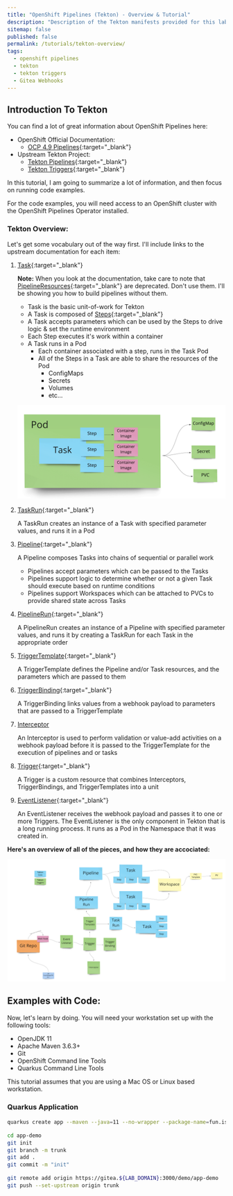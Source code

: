 ```yaml
---
title: "OpenShift Pipelines (Tekton) - Overview & Tutorial"
description: "Description of the Tekton manifests provided for this lab"
sitemap: false
published: false
permalink: /tutorials/tekton-overview/
tags:
  - openshift pipelines
  - tekton
  - tekton triggers
  - Gitea Webhooks
---
```

## Introduction To Tekton

You can find a lot of great information about OpenShift Pipelines here: 

* OpenShift Official Documentation:
  * [OCP 4.9 Pipelines](https://access.redhat.com/documentation/en-us/openshift_container_platform/4.9/html/cicd/pipelines){:target="_blank"}
* Upstream Tekton Project:
  * [Tekton Pipelines](https://github.com/tektoncd/pipeline){:target="_blank"}
  * [Tekton Triggers](https://github.com/tektoncd/triggers){:target="_blank"}

In this tutorial, I am going to summarize a lot of information, and then focus on running code examples.

For the code examples, you will need access to an OpenShift cluster with the OpenShift Pipelines Operator installed.

### Tekton Overview:

Let's get some vocabulary out of the way first.  I'll include links to the upstream documentation for each item:

1. [Task](https://github.com/tektoncd/pipeline/blob/main/docs/tasks.md){:target="_blank"}

   __Note:__ When you look at the documentation, take care to note that [PipelineResources](https://github.com/tektoncd/pipeline/blob/main/docs/resources.md){:target="_blank"} are deprecated.  Don't use them.  I'll be showing you how to build pipelines without them.

   * Task is the basic unit-of-work for Tekton
   * A Task is composed of [Steps](https://github.com/tektoncd/pipeline/blob/main/docs/tasks.md#defining-steps){:target="_blank"}
   * A Task accepts parameters which can be used by the Steps to drive logic & set the runtime environment
   * Each Step executes it's work within a container
   * A Task runs in a Pod
     * Each container associated with a step, runs in the Task Pod
     * All of the Steps in a Task are able to share the resources of the Pod
       * ConfigMaps
       * Secrets
       * Volumes
       * etc...
  
   ![TektonTask](/_pages/tutorials/images/TektonTask.png)

1. [TaskRun](https://github.com/tektoncd/pipeline/blob/main/docs/taskruns.md){:target="_blank"}

   A TaskRun creates an instance of a Task with specified parameter values, and runs it in a Pod

1. [Pipeline](https://github.com/tektoncd/pipeline/blob/main/docs/pipelines.md){:target="_blank"}

   A Pipeline composes Tasks into chains of sequential or parallel work

   * Pipelines accept parameters which can be passed to the Tasks
   * Pipelines support logic to determine whether or not a given Task should execute based on runtime conditions
   * Pipelines support Workspaces which can be attached to PVCs to provide shared state across Tasks

1. [PipelineRun](https://github.com/tektoncd/pipeline/blob/main/docs/pipelineruns.md){:target="_blank"}

   A PipelineRun creates an instance of a Pipeline with specified parameter values, and runs it by creating a TaskRun for each Task in the appropriate order



1. [TriggerTemplate](https://github.com/tektoncd/triggers/blob/main/docs/triggertemplates.md){:target="_blank"}

   A TriggerTemplate defines the Pipeline and/or Task resources, and the parameters which are passed to them

1. [TriggerBinding](https://github.com/tektoncd/triggers/blob/main/docs/triggerbindings.md){:target="_blank"}

   A TriggerBinding links values from a webhook payload to parameters that are passed to a TriggerTemplate

1. [Interceptor](https://github.com/tektoncd/triggers/blob/main/docs/interceptors.md)

   An Interceptor is used to perform validation or value-add activities on a webhook payload before it is passed to the TriggerTemplate for the execution of pipelines and or tasks

1. [Trigger](https://github.com/tektoncd/triggers/blob/main/docs/triggers.md){:target="_blank"}

   A Trigger is a custom resource that combines Interceptors, TriggerBindings, and TriggerTemplates into a unit

1. [EventListener](https://github.com/tektoncd/triggers/blob/main/docs/eventlisteners.md){:target="_blank"}

   An EventListener receives the webhook payload and passes it to one or more Triggers.  The EventListener is the only component in Tekton that is a long running process.  It runs as a Pod in the Namespace that it was created in.

__Here's an overview of all of the pieces, and how they are accociated:__

![TektonOverview](/_pages/tutorials/images/TektonOverview.png)

## Examples with Code:

Now, let's learn by doing.  You will need your workstation set up with the following tools:

* OpenJDK 11
* Apache Maven 3.6.3+
* Git
* OpenShift Command line Tools
* Quarkus Command Line Tools

This tutorial assumes that you are using a Mac OS or Linux based workstation.

### Quarkus Application

```bash
quarkus create app --maven --java=11 --no-wrapper --package-name=fun.is.quarkus.demo fun.is.quarkus:app-demo:0.1
```

```bash
cd app-demo
git init
git branch -m trunk
git add .
git commit -m "init"
```

```bash
git remote add origin https://gitea.${LAB_DOMAIN}:3000/demo/app-demo
git push --set-upstream origin trunk
```

```yaml

```
